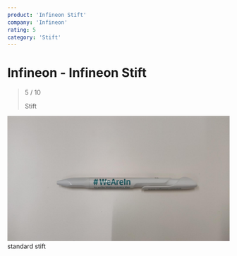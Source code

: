 ```yaml
---
product: 'Infineon Stift'
company: 'Infineon'
rating: 5
category: 'Stift'
---
```


# Infineon - Infineon Stift
>
> 5 / 10
>
> Stift

![Infineon Stift](assets\infineon-infineon-stift-a17b8568-4dd7-49ca-9a0e-9c70e5e13a3c.jpg)
standard stift
